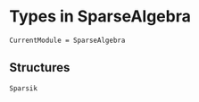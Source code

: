 # Types in SparseAlgebra

```@meta
CurrentModule = SparseAlgebra
```

## Structures

```@docs
Sparsik
```
